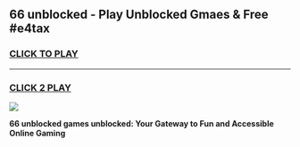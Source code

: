 
## 66 unblocked - Play Unblocked Gmaes & Free #e4tax
<h3>
<a href="https://news.freeplayer.one?title=66_unblocked&ref=24F">CLICK TO PLAY</a></h3>
<hr>

<h3>
<a href="https://news.freeplayer.one?title=66_unblocked&ref=24F">CLICK 2 PLAY</a>
  
</h3>

<a href="https://news.freeplayer.one?title=66_unblocked&ref=24F/"><img src="https://clearcache.store/games.png"></a>


**66 unblocked games unblocked: Your Gateway to Fun and Accessible Online Gaming**
